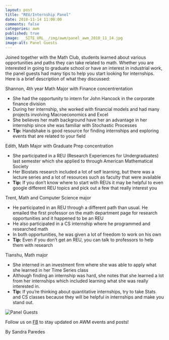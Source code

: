```yaml
---
layout: post
title: "REU/Internship Panel"
date: 2018-11-14 11:00:00
comments: false
categories: awm
published: true
image: __SITE_URL__/img/awm/panel_awm_2018_11_14.jpg
image-alt: Panel Guests
---
```

Joined together with the Math Club, students learned about various opportunities and paths they can take related to math. Whether you are interested in going to graduate school or have an interest in industrial work, the panel guests had many tips to help you start looking for internships. Here is a brief description of what they discussed:

Shannon, 4th year Math Major with Finance concentrentation
  * She had the opportunity to intern for John Hancock in the corporate finance division
  * During her internship, she worked with financial models and had many projects involving Macroeconomics and Excel
  * She believes her math background have her an advantage in her internship since she was familiar with Stochastic Processes
  * **Tip:** Handshake is good resource for finding internships and exploring events that are related to your field

Edith, Math Major with Graduate Prep concentration
  * She participated in a REU (Research Experiences for Undergraduates) last semester which she applied to through American Mathematical Society
  * Her Biostats research included a lot of self learning, but there was a lecture series and a lot of resources such as faculty that were available
  * **Tip:** If you don’t know where to start with REUs it may be helpful to even google different REU topics and pick out a few that really interest you

Trent, Math and Computer Science major
 * He participated in an REU through a different path than usual. He emailed the first professor on the math department page for research opportunities and it happened to be an REU
 * He also participated in a CS internship where he programmed and researched math
 * In both opportunities, he was given a lot of freedom to work on his own
 * **Tip:** Even if you don’t get an REU, you can talk to professors to help them with research

Tianshu, Math major 
 * She interned in an investment firm where she was able to apply what she learned in her Time Series class
 * Although finding an internship was hard, she notes that she learned a lot from her internships which included learning what she was really interested in.
 * **Tip:** If you’re thinking about quantitative internships, try to take Stats and CS classes because they will be helpful in internships and make you stand out.
 
 ![Panel Guests]({{site.url}}/img/awm/panel_2018_11_14.JPG)
 
 Follow us on [FB](https://www.facebook.com/AWMatUva) to stay updated on AWM events and posts!
 
By Sandra Paredes
